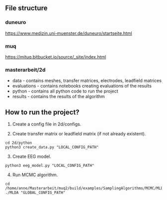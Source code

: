 ## File structure
### duneuro
https://www.medizin.uni-muenster.de/duneuro/startseite.html

### muq
https://mituq.bitbucket.io/source/_site/index.html

### masterarbeit/2d
* data - contains meshes, transfer matrices, electrodes, leadfield matrices 
* evaluations - contains notebooks creating evaluations of the results
* python - contains all python code to run the project
* results - contains the results of the algorithm


## How to run the project?
1. Create a config file in 2d/configs.

2. Create transfer matrix or leadfield matrix (if not already existent).
```
cd 2d/python
python3 create_data.py "LOCAL_CONFIG_PATH"
```

3. Create EEG model.
```
python3 eeg_model.py "LOCAL_CONFIG_PATH"
```

4. Run MCMC algorithm.
```
cd /home/anne/Masterarbeit/muq2/build/examples/SamplingAlgorithms/MCMC/MLDA/cpp
./MLDA "GLOBAL_CONFIG_PATH"
```
